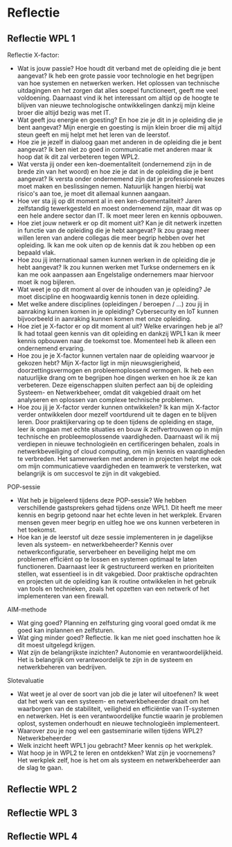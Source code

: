 # Reflectie

## Reflectie WPL 1
Reflectie X-factor:
- Wat is jouw passie? Hoe houdt dit verband met de opleiding die je bent aangevat?
Ik heb een grote passie voor technologie en het begrijpen van hoe systemen en netwerken werken. Het oplossen van technische uitdagingen en het zorgen dat alles soepel functioneert, geeft me veel voldoening. Daarnaast vind ik het interessant om altijd op de hoogte te blijven van nieuwe technologische ontwikkelingen dankzij mijn kleine broer die altijd bezig was met IT.
- Wat geeft jou energie en goesting? En hoe zie je dit in je opleiding die je bent aangevat?
Mijn energie en goesting is mijn klein broer die mij altijd steun geeft en mij helpt met het leren van de leerstof.
- Hoe zie je jezelf in dialoog gaan met anderen in de opleiding die je bent aangevat?
Ik ben niet zo goed in communicatie met anderen maar ik hoop dat ik dit zal verbeteren tegen WPL2.
- Wat versta jij onder een ken-doementaliteit  (ondernemend zijn in de brede zin van het woord) en hoe zie je dat in de opleiding die je bent aangevat?
Ik versta onder ondernemend zijn dat je professionele keuzes moet maken en beslissingen nemen. Natuurlijk hangen hierbij wat risico's aan toe, je moet dit allemaal kunnen aangaan.
-  Hoe ver sta jij op dit moment al in een ken-doementaliteit?
Jaren zelfstandig tewerkgesteld en moest ondernemend zijn, maar dit was op een hele andere sector dan IT. Ik moet meer leren en kennis opbouwen.
- Hoe ziet jouw netwerk er op dit moment uit? Kan je dit netwerk inzetten in functie van de opleiding die je hebt aangevat?
Ik zou graag meer willen leren van andere collegas die meer begrip hebben over het opleiding. Ik kan me ook uiten op de kennis dat ik zou hebben op een bepaald vlak.
- Hoe zou jij internationaal samen kunnen werken in de opleiding die je hebt aangevat?
Ik zou kunnen werken met Turkse ondernemers en ik kan me ook aanpassen aan Engelstalige ondernemers maar hiervoor moet ik nog bijleren.
- Wat weet je op dit moment al over de inhouden van je opleiding?
Je moet discipline en hoogwaardig kennis tonen in deze opleiding.
- Met welke andere disciplines (opleidingen / beroepen / ...) zou jij in aanraking kunnen komen in je opleiding?
Cybersecurity en IoT kunnen bijvoorbeeld in aanraking kunnen komen met onze opleiding.
- Hoe ziet je X-factor er op dit moment al uit? Welke ervaringen heb je al?
Ik had totaal geen kennis van dit opleiding en dankzij WPL1 kan ik meer kennis opbouwen naar de toekomst toe. Momenteel heb ik alleen een ondernemend ervaring.
- Hoe zou je je X-factor kunnen vertalen naar de opleiding waarvoor je gekozen hebt?
Mijn X-factor ligt in mijn nieuwsgierigheid, doorzettingsvermogen en probleemoplossend vermogen. Ik heb een natuurlijke drang om te begrijpen hoe dingen werken en hoe ik ze kan verbeteren. Deze eigenschappen sluiten perfect aan bij de opleiding Systeem- en Netwerkbeheer, omdat dit vakgebied draait om het analyseren en oplossen van complexe technische problemen.
- Hoe zou jij je X-factor verder kunnen ontwikkelen?
Ik kan mijn X-factor verder ontwikkelen door mezelf voortdurend uit te dagen en te blijven leren. Door praktijkervaring op te doen tijdens de opleiding en stage, leer ik omgaan met echte situaties en bouw ik zelfvertrouwen op in mijn technische en probleemoplossende vaardigheden. Daarnaast wil ik mij verdiepen in nieuwe technologieën en certificeringen behalen, zoals in netwerkbeveiliging of cloud computing, om mijn kennis en vaardigheden te verbreden. Het samenwerken met anderen in projecten helpt me ook om mijn communicatieve vaardigheden en teamwerk te versterken, wat belangrijk is om succesvol te zijn in dit vakgebied.

POP-sessie
- Wat heb je bijgeleerd tijdens deze POP-sessie?
We hebben verschillende gastsprekers gehad tijdens onze WPL1. Dit heeft me meer kennis en begrip getoond naar het echte leven in het werkplek. Ervaren mensen geven meer begrip en uitleg hoe we ons kunnen verbeteren in het toekomst.
- Hoe kan je de leerstof uit deze sessie implementeren in je dagelijkse leven als systeem- en netwerkbeheerder?
Kennis over netwerkconfiguratie, serverbeheer en beveiliging helpt me om problemen efficiënt op te lossen en systemen optimaal te laten functioneren. Daarnaast leer ik gestructureerd werken en prioriteiten stellen, wat essentieel is in dit vakgebied. Door praktische opdrachten en projecten uit de opleiding kan ik routine ontwikkelen in het gebruik van tools en technieken, zoals het opzetten van een netwerk of het implementeren van een firewall.

AIM-methode
- Wat ging goed?
Planning en zelfsturing ging vooral goed omdat ik me goed kan inplannen en zelfsturen.
- Wat ging minder goed?
Reflectie. Ik kan me niet goed inschatten hoe ik dit moest uitgelegd krijgen.
- Wat zijn de belangrijkste inzichten?
Autonomie en verantwoordelijkheid. Het is belangrijk om verantwoordelijk te zijn in de systeem en netwerkbeheren van bedrijven.

Slotevaluatie
- Wat weet je al over de soort van job die je later wil uitoefenen?
Ik weet dat het werk van een systeem- en netwerkbeheerder draait om het waarborgen van de stabiliteit, veiligheid en efficiëntie van IT-systemen en netwerken. Het is een verantwoordelijke functie waarin je problemen oplost, systemen onderhoudt en nieuwe technologieën implementeert.
- Waarover zou je nog wel een gastseminarie willen tijdens WPL2?
Netwerkbeheerder
- Welk inzicht heeft WPL1 jou gebracht?
Meer kennis op het werkplek.
- Wat hoop je in WPL2 te leren en ontdekken? Wat zijn je voornemens?
Het werkplek zelf, hoe is het om als systeem en netwerkbeheerder aan de slag te gaan.

## Reflectie WPL 2

## Reflectie WPL 3

## Reflectie WPL 4
